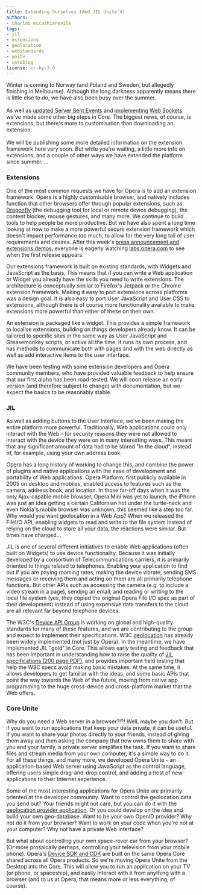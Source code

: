 ```yaml
---
title: Extending Ourselves (And JIL Unite’d)
authors:
- charles-mccathienevile
tags:
- jil
- extensions
- geolocation
- webstandards
- unite
- coreblog
license: cc-by-3.0
---
```


<p>Winter is coming to Norway (and Poland and Sweden, but allegedly finishing in Melbourne). Although the long darkness apparently means there is little else to do, we have also been busy over the summer.<br/><br/>As well as <a href="http://my.opera.com/core/blog/eventsource" rel="nofollow" target="_blank">updated Server Sent Events</a> and <a href="http://my.opera.com/core/blog/websockets" rel="nofollow" target="_blank">implementing Web Sockets</a> we&#39;ve made some other big steps in Core. The biggest news, of course, is extensions, but there&#39;s more to customisation than downloading an extension:<br/><br/>We will be publishing some more detailed information on the extension framework here very soon. But while you&#39;re waiting, a little more info on extensions, and a couple of other ways we have extended the platform since summer. ... </p><!--more--><h3>Extensions</h3>

<p>One of the most common requests we have for Opera is to add an extension framework. Opera is a highly customisable browser, and natively includes function that other browsers offer through popular extensions, such as <a href="http://dragonfly.opera.com" target="_blank">Dragonfly</a> (the debugging tool for local or remote device debugging), the content blocker, mouse gestures, and many more. We continue to build tools to help people be more productive. But we have also spent a long time looking at how to make a more powerful secure extension framework which doesn&#39;t impact performance too much, to allow for the very long tail of user requirements and desires. After this week&#39;s <a href="https://www.opera.com/unw" target="_blank">press announcement and extensions demos</a>, everyone is eagerly watching <a href="http://labs.opera.com" target="_blank">labs.opera.com</a> to see when the first release appears.

<p>Our extensions framework is built on existing standards, with Widgets and JavaScript as the basis. This means that if you can write a Web application or Widget you already have the skills you need to write extensions. The architecture is conceptually similar to Firefox&#39;s Jetpack or the Chrome extension framework. Making it easy to port extensions across platforms was a design goal. It is also easy to port User JavaScript and User CSS to extensions, although there is of course more functionality available to make extensions more powerful than either of these on their own.

<p>An extension is packaged like a widget. This provides a simple framework to localise extensions, building on things developers already know. It can be tailored to specific sites in the same way as User JavaScript and Greasemonkey scripts, or active all the time. It runs its own process, and has methods to communicate both with pages and with the web directly as well as add interactive items to the user interface.

<p>We have been testing with some extension developers and Opera community members, who have provided valuable feedback to help ensure that our first alpha has been road-tested. We will soon release an early version (and therefore subject to change) with documentation, but we expect the basics to be reasonably stable.

<h3>JIL</h3>

<p>As well as adding buttons to the User Interface, we&#39;ve been making the entire platform more powerful. Traditionally, Web applications could only interact with the Web - for security reasons they were not allowed to interact with the device they were on in many interesting ways. This meant that any significant amount of data had to be stored &quot;in the cloud&quot;, instead of, for example, using your own address book.

<p>Opera has a long history of working to change this, and combine the power of plugins and native applications with the ease of development and portability of Web applications. Opera Platform, first publicly available in 2005 on desktop and mobiles, enabled access to features such as the camera, address book, and location. In those far-off days when it was the only Ajax-capable mobile browser, Opera Mini was yet to launch, the iPhone was just an idea getting a certain Californian hot under the turtle-neck and even Nokia&#39;s mobile browser was unknown, this seemed like a step too far. Why would you want geolocation in a Web App? When we released the FileI/O API, enabling widgets to read and write to the file system instead of relying on the cloud to store all your data, the reactions were similar. But times have changed...

<p>JIL is one of several different initiatives to enable Web applications (often built on Widgets) to use device functionality. Because it was initially developed by a consortium of Telecommunications carriers, it is primarily oriented to things related to telephones. Enabling your application to find out if you are paying roaming rates, making the device vibrate, sending SMS messages or receiving them and acting on them are all primarily telephone functions. But other APIs such as accessing the camera (e.g. to include a video stream in a page), sending an email, and reading or writing to the local file system (yes, they copied the original Opera File I/O spec as part of their development) instead of using expensive data transfers to the cloud are all relevant far beyond telephone devices.

<p>The W3C&#39;s <a href="http://www.w3.org/2009/DAP" target="_blank">Device API Group</a> is working on global and high-quality standards for many of these features, and we are contributing to the group and expect to implement their specifications. W3C <a href="http://www.w3.org/TR/geolocation-API/" target="_blank">geolocation</a> has already been widely implemented (not just by Opera). In the meantime, we have implemented JIL &quot;gold&quot; in Core. This allows early testing and feedback that has been important in understanding how to raise the quality of <a href="http://www.jil.org/c/document_library/get_file?uuid=03eb4771-e9a2-42fc-9874-0bb402e0244c&amp;groupId=10158" target="_blank">JIL specifications (200 page PDF)</a>, and provides important field testing that help the W3C specs avoid making basic mistakes. At the same time, it allows developers to get familiar with the ideas, and some basic APIs that point the way towards the Web of the future, moving from native app programming to the huge cross-device and cross-platform market that the Web offers.

<h3>Core Unite</h3>

<p>Why do you need a Web server in a browser?!?! Well, maybe you don&#39;t. But if you want to run applications that keep your data private, it can be useful. If you want to share your photos directly to your friends, instead of giving them away and then asking the company that now owns them to share with you and your family, a private server simplifies the task. If you want to share files and stream media from your own computer, it&#39;s a simple way to do it. For all these things, and many more, we developed Opera Unite - an application-based Web server using JavaScript as the control language, offering users simple drag-and-drop control, and adding a host of new applications to their Internet experience.

<p>Some of the most interesting applications for Opera Unite are primarily oriented at the developer community. Want to control the geolocation data you send out? Your friends might not care, but you can do it with the <a href="http://unite.opera.com/application/701/" target="_blank">geolocation provider application</a>. Or you could develop on the idea and build your own geo-database. Want to be your own OpenID provider? Why not do it from your browser? Want to work on your code when you&#39;re not at your computer? Why not have a private Web interface?

<p>But what about controlling your own space-rover car from your browser? (Or more prosaically perhaps, controlling your television from your mobile phone). Opera&#39;s <a href="https://dev.opera.com/sdk/" target="_blank">Device SDK and CDK</a> are built on the same Opera Core shared across all Opera products. So we&#39;re moving Opera Unite from the Desktop into the Core. This will allow you to run an application on your TV (or phone, or spaceship), and easily interact with it from anything with a browser (and to us at Opera, that means more or less everything, of course).</p></p></p></p></p></p></p></p></p></p></p>
